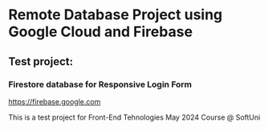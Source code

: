 
# Remote Database Project using Google Cloud and Firebase

## Test project:
### Firestore database for Responsive Login Form

https://firebase.google.com

This is a test project for Front-End Tehnologies May 2024 Course @ SoftUni
